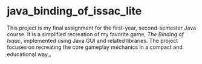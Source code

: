 # java_binding_of_issac_lite
This project is my final assignment for the first-year, second-semester Java course.   It is a simplified recreation of my favorite game, *The Binding of Isaac*, implemented using Java GUI and related libraries.    The project focuses on recreating the core gameplay mechanics in a compact and educational way,。
